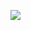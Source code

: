 ![](https://cdn-mineru.openxlab.org.cn/result/2025-09-04/0f4517e7-e6c1-4a90-b893-18f45645807b/76ba32ce49bb2ca1c9c63f56f480e89c3d85941b2dc190c41913fbc21de90f0c.jpg)